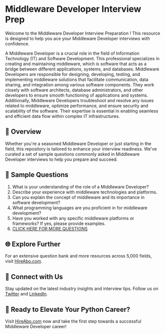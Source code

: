 # Middleware Developer Interview Prep

Welcome to the Middleware Developer Interview Preparation ! This resource is designed to help you ace your Middleware Developer interviews with confidence.

A Middleware Developer is a crucial role in the field of Information Technology (IT) and Software Development. This professional specializes in creating and maintaining middleware, which is software that acts as a bridge between different applications, systems, and databases. Middleware Developers are responsible for designing, developing, testing, and implementing middleware solutions that facilitate communication, data sharing, and integration among various software components. They work closely with software architects, database administrators, and other developers to ensure smooth functioning of applications and systems. Additionally, Middleware Developers troubleshoot and resolve any issues related to middleware, optimize performance, and ensure security and scalability of the software. Their expertise is essential in enabling seamless and efficient data flow within complex IT infrastructures.

## 🚀 Overview

Whether you're a seasoned Middleware Developer or just starting in the field, this repository is tailored to enhance your interview readiness. We've curated a set of sample questions commonly asked in Middleware Developer interviews to help you prepare and succeed.

## 📝 Sample Questions

1. What is your understanding of the role of a Middleware Developer?
2. Describe your experience with middleware technologies and platforms.
3. Can you explain the concept of middleware and its importance in software development?
4. What programming languages are you proficient in for middleware development?
5. Have you worked with any specific middleware platforms or frameworks? If yes, please provide examples.
6. [CLICK HERE FOR MORE QUESTIONS](https://hireabo.com/job/0_0_72/Middleware%20Developer)

## 🌐 Explore Further

For an extensive question bank and more resources across 5,000 fields, visit [HireAbo.com](https://www.hireabo.com).

## 📱 Connect with Us

Stay updated on the latest industry insights and interview tips. Follow us on [Twitter](https://twitter.com/hireabo) and [LinkedIn](https://www.linkedin.com/in/hire-abo-3609972a8/).

## 🚀 Ready to Elevate Your Python Career?

Visit [HireAbo.com](https://www.hireabo.com) now and take the first step towards a successful Middleware Developer career!